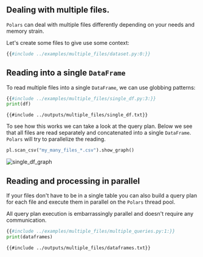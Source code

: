 ## Dealing with multiple files.

`Polars` can deal with multiple files differently depending on your needs and memory strain.

Let's create some files to give use some context:

```python
{{#include ../examples/multiple_files/dataset.py:0:}}
```

## Reading into a single `DataFrame`

To read multiple files into a single `DataFrame`, we can use globbing patterns:

```python
{{#include ../examples/multiple_files/single_df.py:3:}}
print(df)
```

```text
{{#include ../outputs/multiple_files/single_df.txt}}
```

To see how this works we can take a look at the query plan. Below we see that all files are read separately and
concatenated into a single `DataFrame`. `Polars` will try to parallelize the reading.

```python
pl.scan_csv("my_many_files_*.csv").show_graph()
```

![single_df_graph](../outputs/multiple_files/single_df_graph.png)

## Reading and processing in parallel

If your files don't have to be in a single table you can also build a query plan for each file and execute them in parallel
on the `Polars` thread pool.

All query plan execution is embarrassingly parallel and doesn't require any communication.

```python
{{#include ../examples/multiple_files/multiple_queries.py:1:}}
print(dataframes)
```

```text
{{#include ../outputs/multiple_files/dataframes.txt}}
```
